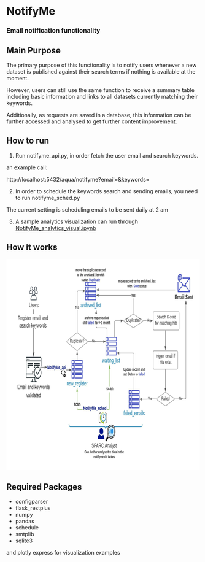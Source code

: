 # NotifyMe
### Email notification functionality

## Main Purpose

The primary purpose of this functionality is to notify users whenever a new dataset is published against their search terms if nothing is available at the moment.

However, users can still use the same function to receive a summary table including basic information and links to all datasets currently matching their keywords.

Additionally, as requests are saved in a database, this information can be further accessed and analysed to get further content improvement.


## How to run

1. Run notifyme_api.py, in order fetch the user email and search keywords.
 
 an example call:
 	
  http://localhost:5432/aqua/notifyme?email=<email>&keywords=<keywords>
 
 
2. In order to schedule the keywords search and sending emails, you need to run notifyme_sched.py

The current setting is scheduling emails to be sent daily at 2 am


 3. A sample analytics visualization can run through [NotifyMe_analytics_visual.ipynb](https://nbviewer.jupyter.org/github/lrasmy/aqua/blob/main/NotifyMe/NotifyMe_analytics_visual.ipynb)
 

## How it works

<p align="left">
  <img src="https://github.com/Niloofar-Sh/aqua/blob/main/src/assets/images/NotifyMe.jpeg" alt="interface" width="900" height="550"> 
  <br/> 
  </img>
</p>


## Required Packages
- configparser
- flask_restplus
- numpy
- pandas
- schedule
- smtplib
- sqlite3

and plotly express for visualization examples

